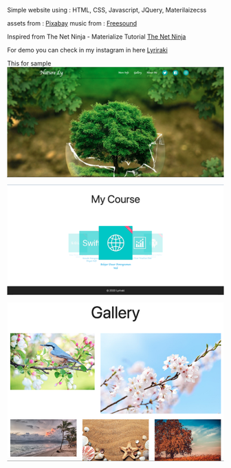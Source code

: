 Simple website using :
HTML, CSS, Javascript, JQuery, Materilaizecss

assets from : [Pixabay](https://pixabay.com)
music from : [Freesound](https://freesound.org/people/4barrelcarb/sounds/362832/)

Inspired from The Net Ninja - Materialize Tutorial
[The Net Ninja](https://www.youtube.com/playlist?list=PL4cUxeGkcC9gGrbtvASEZSlFEYBnPkmff)

For demo you can check in my instagram in here [Lyriraki](https://www.instagram.com/lyriraki/)

This for sample
![sample](https://github.com/Lyriraki/naturely/blob/master/screenshot/s1.png?raw=true "Sample 1")

![sample](https://github.com/Lyriraki/naturely/blob/master/screenshot/s2.png?raw=true "Sample 2")

![sample](https://github.com/Lyriraki/naturely/blob/master/screenshot/s3.png?raw=true "Sample 3")
